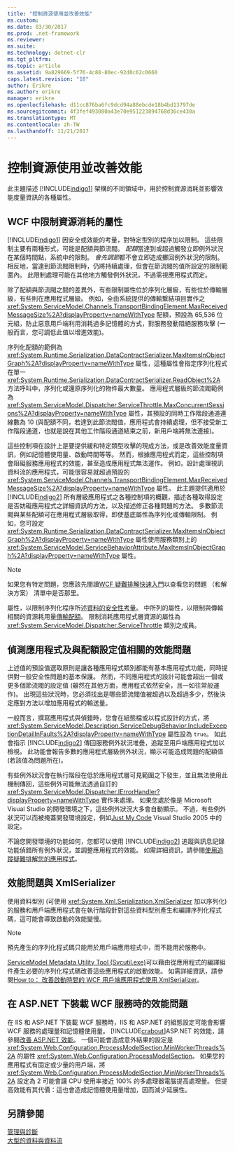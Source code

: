```yaml
---
title: "控制資源使用並改善效能"
ms.custom: 
ms.date: 03/30/2017
ms.prod: .net-framework
ms.reviewer: 
ms.suite: 
ms.technology: dotnet-clr
ms.tgt_pltfrm: 
ms.topic: article
ms.assetid: 9a829669-5f76-4c88-80ec-92d0c62c0660
caps.latest.revision: "18"
author: Erikre
ms.author: erikre
manager: erikre
ms.openlocfilehash: d11cc876ba6fc9dcd94a88ebcde18b4bd13797de
ms.sourcegitcommit: 4f3fef493080a43e70e951223894768d36ce430a
ms.translationtype: MT
ms.contentlocale: zh-TW
ms.lasthandoff: 11/21/2017
---
```

# <a name="controlling-resource-consumption-and-improving-performance"></a>控制資源使用並改善效能
此主題描述 [!INCLUDE[indigo1](../../../includes/indigo1-md.md)] 架構的不同領域中，用於控制資源消耗並影響效能度量資訊的各種屬性。  
  
## <a name="properties-that-constrain-resource-consumption-in-wcf"></a>WCF 中限制資源消耗的屬性  
 [!INCLUDE[indigo1](../../../includes/indigo1-md.md)] 因安全或效能的考量，對特定型別的程序加以限制。 這些限制主要有兩種形式，可能是配額與節流閥。 *配額*當達到或超過觸發立即例外狀況在某個時間點，系統中的限制。 *會先調節*都不會立即造成擲回例外狀況的限制。 相反地，當達到節流閥限制時，仍將持續處理，但會在節流閥的值所設定的限制範圍內。 此限制處理可能在其他地方觸發例外狀況，不過需視應用程式而定。  
  
 除了配額與節流閥之間的差異外，有些限制屬性位於序列化層級，有些位於傳輸層級，有些則在應用程式層級。 例如，全由系統提供的傳輸繫結項目實作之 <xref:System.ServiceModel.Channels.TransportBindingElement.MaxReceivedMessageSize%2A?displayProperty=nameWithType> 配額，預設為 65,536 位元組，防止惡意用戶端利用消耗過多記憶體的方式，對服務發動阻絕服務攻擊  (一般而言，您可調低此值以增進效能)。  
  
 序列化配額的範例為 <xref:System.Runtime.Serialization.DataContractSerializer.MaxItemsInObjectGraph%2A?displayProperty=nameWithType> 屬性，這種屬性會指定序列化程式在單一 <xref:System.Runtime.Serialization.DataContractSerializer.ReadObject%2A> 方法呼叫中，序列化或還原序列化的物件最大數量。 應用程式層級的節流閥範例為 <xref:System.ServiceModel.Dispatcher.ServiceThrottle.MaxConcurrentSessions%2A?displayProperty=nameWithType> 屬性，其預設的同時工作階段通道連線數為 10  (與配額不同，若達到此節流閥值，應用程式會持續處理，但不接受新工作階段通道，也就是說在其他工作階段通道結束之前，新用戶端將無法連接)。  
  
 這些控制項在設計上是要提供緩和特定類型攻擊的現成方法，或是改善效能度量資訊，例如記憶體使用量、啟動時間等等。 然而，根據應用程式而定，這些控制項會阻礙服務應用程式的效能，甚至造成應用程式無法運作。 例如，設計處理視訊資料流的應用程式，可能很容易就超過預設的 <xref:System.ServiceModel.Channels.TransportBindingElement.MaxReceivedMessageSize%2A?displayProperty=nameWithType> 屬性。 此主題提供適用於 [!INCLUDE[indigo2](../../../includes/indigo2-md.md)] 所有層級應用程式之各種控制項的概觀，描述各種取得設定是否妨礙應用程式之詳細資訊的方法，以及描述修正各種問題的方法。 多數節流閥與某些配額可在應用程式層級取得，即使基底屬性為序列化或傳輸限制。 例如，您可設定 <xref:System.Runtime.Serialization.DataContractSerializer.MaxItemsInObjectGraph%2A?displayProperty=nameWithType> 屬性使用服務類別上的 <xref:System.ServiceModel.ServiceBehaviorAttribute.MaxItemsInObjectGraph%2A?displayProperty=nameWithType> 屬性。  
  
> [!NOTE]
>  如果您有特定問題，您應該先閱讀[WCF 疑難排解快速入門](../../../docs/framework/wcf/wcf-troubleshooting-quickstart.md)以查看您的問題 （和解決方案） 清單中是否那里。  
  
 屬性，以限制序列化程序所述[資料的安全性考量](../../../docs/framework/wcf/feature-details/security-considerations-for-data.md)。 中所列的屬性，以限制與傳輸相關的資源耗用量[傳輸配額](../../../docs/framework/wcf/feature-details/transport-quotas.md)。 限制消耗應用程式層資源的屬性為 <xref:System.ServiceModel.Dispatcher.ServiceThrottle> 類別之成員。  
  
## <a name="detecting-application-and-performance-issues-related-to-quota-settings"></a>偵測應用程式及與配額設定值相關的效能問題  
 上述值的預設值選取原則是讓各種應用程式類別都能有基本應用程式功能，同時提供對一般安全性問題的基本保護。 然而，不同應用程式的設計可能會超出一個或更多個節流閥的設定值 (雖然在其他方面，應用程式依然安全，且一如往常般運作)。 出現這些狀況時，您必須找出是哪些節流閥值被超過以及超過多少，然後決定應對方法以增加應用程式的輸送量。  
  
 一般而言，撰寫應用程式與偵錯時，您會在組態檔或以程式設計的方式，將 <xref:System.ServiceModel.Description.ServiceDebugBehavior.IncludeExceptionDetailInFaults%2A?displayProperty=nameWithType> 屬性設為 `true`。 如此會指示 [!INCLUDE[indigo2](../../../includes/indigo2-md.md)] 傳回服務例外狀況堆疊，追蹤至用戶端應用程式加以檢視。 此功能會報告多數的應用程式層級例外狀況，顯示可能造成問題的配額值 (若該值為問題所在)。  
  
 有些例外狀況會在執行階段在低於應用程式層可見範圍之下發生，並且無法使用此機制傳回，這些例外可能無法透過自訂的 <xref:System.ServiceModel.Dispatcher.IErrorHandler?displayProperty=nameWithType> 實作來處理。 如果您處於像是 Microsoft Visual Studio 的開發環境之下，這些例外狀況大多會自動顯示。 不過，有些例外狀況可以而被掩蓋開發環境設定，例如[Just My Code](http://go.microsoft.com/fwlink/?LinkId=82174) Visual Studio 2005 中的設定。  
  
 不論您開發環境的功能如何，您都可以使用 [!INCLUDE[indigo2](../../../includes/indigo2-md.md)] 追蹤與訊息記錄功能偵錯所有例外狀況，並調整應用程式的效能。 如需詳細資訊，請參閱[使用追蹤疑難排解您的應用程式](../../../docs/framework/wcf/diagnostics/tracing/using-tracing-to-troubleshoot-your-application.md)。  
  
## <a name="performance-issues-and-xmlserializer"></a>效能問題與 XmlSerializer  
 使用資料型別 (可使用 <xref:System.Xml.Serialization.XmlSerializer> 加以序列化) 的服務和用戶端應用程式會在執行階段針對這些資料型別產生和編譯序列化程式碼，這可能會導致啟動的效能變慢。  
  
> [!NOTE]
>  預先產生的序列化程式碼只能用於用戶端應用程式中，而不能用於服務中。  
  
 [ServiceModel Metadata Utility Tool (Svcutil.exe)](../../../docs/framework/wcf/servicemodel-metadata-utility-tool-svcutil-exe.md)可以藉由從應用程式的編譯組件產生必要的序列化程式碼改善這些應用程式的啟動效能。 如需詳細資訊，請參閱[How to： 改善啟動時間的 WCF 用戶端應用程式使用 XmlSerializer](../../../docs/framework/wcf/feature-details/startup-time-of-wcf-client-applications-using-the-xmlserializer.md)。  
  
## <a name="performance-issues-when-hosting-wcf-services-under-aspnet"></a>在 ASP.NET 下裝載 WCF 服務時的效能問題  
 在 IIS 和 ASP.NET 下裝載 WCF 服務時，IIS 和 ASP.NET 的組態設定可能會影響 WCF 服務的處理量和記憶體使用量。  [!INCLUDE[crabout](../../../includes/crabout-md.md)]ASP.NET 的效能，請參閱[改善 ASP.NET 效能](http://go.microsoft.com/fwlink/?LinkId=186462)。  一個可能會造成意外結果的設定是 <xref:System.Web.Configuration.ProcessModelSection.MinWorkerThreads%2A> 的屬性 <xref:System.Web.Configuration.ProcessModelSection>。 如果您的應用程式有固定或少量的用戶端，將 <xref:System.Web.Configuration.ProcessModelSection.MinWorkerThreads%2A> 設定為 2 可能會讓 CPU 使用率接近 100% 的多處理器電腦提高處理量。 但提高效能有其代價：這也會造成記憶體使用量增加，因而減少延展性。  
  
## <a name="see-also"></a>另請參閱  
 [管理與診斷](../../../docs/framework/wcf/diagnostics/index.md)  
 [大型的資料與資料流](../../../docs/framework/wcf/feature-details/large-data-and-streaming.md)
